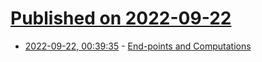 # [Published on 2022-09-22](index.md)

* [2022-09-22, 00:39:35](https://lobste.rs/s/pq6zcp/end_points_computations) - [End-points and Computations](https://theprogrammersparadox.blogspot.com/2022/08/end-points-and-computations.html)

